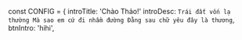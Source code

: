 const CONFIG = {
      introTitle: 'Chào Thảo!'
      introDesc: `Trái đất vốn lạ thường
       Mà sao em cứ đi nhầm đường
        Đằng sau chữ yêu đây là thương`,
         btnIntro: 'hihi',
